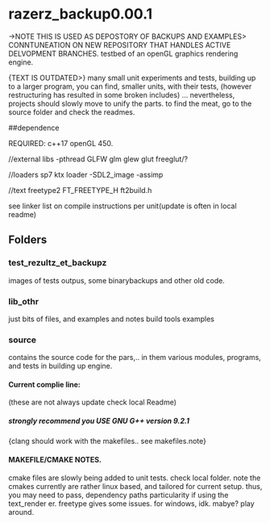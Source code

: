 
# razerz_backup0.00.1

->NOTE THIS IS USED AS DEPOSTORY OF BACKUPS AND EXAMPLES> CONNTUNEATION ON NEW REPOSITORY THAT HANDLES ACTIVE DELVOPMENT BRANCHES. testbed of an openGL graphics rendering engine.

{TEXT IS OUTDATED>}
many small unit experiments and tests, building up to a larger program, you can find, smaller units, with their tests, (however restructuring has resulted in some broken includes)
... nevertheless, projects should slowly move to unify the parts.
 to find the meat, go to the source folder and check the readmes.

##dependence

REQUIRED:
c++17
openGL 450.

//external libs
-pthread
GLFW
glm
glew
glut
freeglut/?

//loaders
sp7 ktx loader
-SDL2_image
-assimp

//text freetype2
FT_FREETYPE_H
ft2build.h

see linker list on compile instructions per unit(update is often in local readme)

## Folders

### test_rezultz_et_backupz
images of tests outpus, some binarybackups and other  old code.

### lib_othr
just bits of files, and examples and notes build tools examples

### source
contains the source code for the pars,.. in them various modules, programs, and tests in building up engine.

#### Current complie line:
(these are not always update check local Readme)

##### strongly recommend  you USE GNU G++ version 9.2.1
{clang should work with the makefiles.. see makefiles.note}

#### MAKEFILE/CMAKE NOTES.
cmake files are slowly being added to unit tests. check local folder.
note the cmakes currently are rather linux based, and tailored for current setup.
thus, you may need to pass, dependency paths particularity if using the text_render er.
freetype gives some issues. for windows, idk. mabye? play around.
